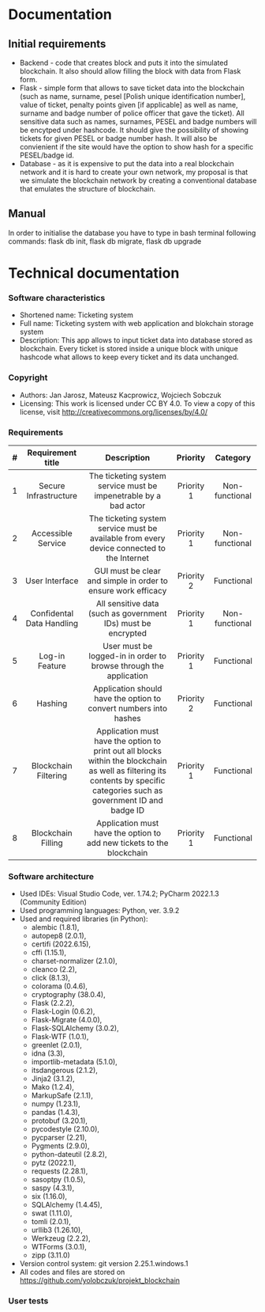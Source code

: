 # Documentation

## Initial requirements

* Backend - code that creates block and puts it into the simulated blockchain. It also should allow filling the block with data from Flask form.
* Flask - simple form that allows to save ticket data into the blockchain (such as name, surname, pesel [Polish unique identification number], value of ticket, penalty points given [if applicable] as well as name, surname and badge number of police officer that gave the ticket). All sensitive data such as names, surnames, PESEL and badge numbers will be encytped under hashcode. It should give the possibility of showing tickets for given PESEL or badge number hash. It will also be convienient if the site would have the option to show hash for a specific PESEL/badge id. 
* Database - as it is expensive to put the data into a real blockchain network and it is hard to create your own network, my proposal is that we simulate the blockchain network by creating a conventional database that emulates the structure of blockchain.

## Manual

In order to initialise the database you have to type in bash terminal following commands: flask db init, flask db migrate, flask db upgrade

# Technical documentation

### Software characteristics
  - Shortened name: Ticketing system
  - Full name: Ticketing system with web application and blokchain storage system
  - Description: This app allows to input ticket data into database stored as blockchain.
Every ticket is stored inside a unique block with unique hashcode what allows to keep every
ticket and its data unchanged.

### Copyright
  - Authors: Jan Jarosz, Mateusz Kacprowicz, Wojciech Sobczuk
  - Licensing: This work is licensed under CC BY 4.0. To view a copy of this license, visit http://creativecommons.org/licenses/by/4.0/

### Requirements

  | # | Requirement title | Description | Priority | Category |
  |:-:|:-----------------:|:-----------:|:--------:|:--------:|
  | 1 | Secure Infrastructure | The ticketing system service must be impenetrable by a bad actor | Priority 1 | Non-functional |
  | 2 | Accessible Service | The ticketing system service must be available from every device connected to the Internet | Priority 1 | Non-functional |
  | 3 | User Interface | GUI must be clear and simple in order to ensure work efficacy | Priority 2 | Functional |
  | 4 | Confidental Data Handling | All sensitive data (such as government IDs) must be encrypted | Priority 1 | Non-functional |
  | 5 | Log-in Feature | User must be logged-in in order to browse through the application | Priority 1 | Functional |
  | 6 | Hashing | Application should have the option to convert numbers into hashes | Priority 2 | Functional |
  | 7 | Blockchain Filtering | Application must have the option to print out all blocks within the blockchain as well as filtering its contents by specific categories such as government ID and badge ID | Priority 1 | Functional |
  | 8 | Blockchain Filling | Application must have the option to add new tickets to the blockchain | Priority 1 | Functional |
  
### Software architecture
  - Used IDEs: Visual Studio Code, ver. 1.74.2; PyCharm 2022.1.3 (Community Edition)
  - Used programming languages: Python, ver. 3.9.2
  - Used and required libraries (in Python): 
      - alembic (1.8.1), 
      - autopep8 (2.0.1), 
      - certifi (2022.6.15), 
      - cffi (1.15.1), 
      - charset-normalizer (2.1.0), 
      - cleanco (2.2), 
      - click (8.1.3), 
      - colorama (0.4.6), 
      - cryptography (38.0.4), 
      - Flask (2.2.2), 
      - Flask-Login (0.6.2), 
      - Flask-Migrate (4.0.0), 
      - Flask-SQLAlchemy (3.0.2), 
      - Flask-WTF (1.0.1), 
      - greenlet (2.0.1), 
      - idna (3.3), 
      - importlib-metadata (5.1.0), 
      - itsdangerous (2.1.2), 
      - Jinja2 (3.1.2), 
      - Mako (1.2.4), 
      - MarkupSafe (2.1.1), 
      - numpy (1.23.1), 
      - pandas (1.4.3), 
      - protobuf (3.20.1), 
      - pycodestyle (2.10.0), 
      - pycparser (2.21), 
      - Pygments (2.9.0), 
      - python-dateutil (2.8.2), 
      - pytz (2022.1), 
      - requests (2.28.1), 
      - sasoptpy (1.0.5), 
      - saspy (4.3.1), 
      - six (1.16.0), 
      - SQLAlchemy (1.4.45), 
      - swat (1.11.0), 
      - tomli (2.0.1), 
      - urllib3 (1.26.10), 
      - Werkzeug (2.2.2), 
      - WTForms (3.0.1), 
      - zipp (3.11.0)
  - Version control system: git version 2.25.1.windows.1
  - All codes and files are stored on https://github.com/yolobczuk/projekt_blockchain

### User tests
